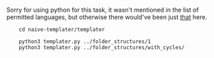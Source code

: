 Sorry for using python for this task, it wasn't mentioned in the list of permitted languages, but otherwise there would've been just [that](https://github.com/koteych/naive-templater/commit/f0110f73161cf562e92eb8e929ca6112be084edc) here.

```
    cd naive-templater/templater

    python3 templater.py ../folder_structures/1
    python3 templater.py ../folder_structures/with_cycles/
```

